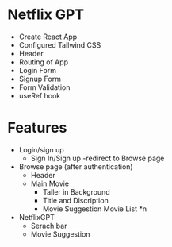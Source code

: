 # Netflix GPT

- Create React App
- Configured Tailwind CSS
- Header
- Routing of App
- Login Form
- Signup Form
- Form Validation
- useRef hook



# Features
- Login/sign up
    - Sign In/Sign up
    -redirect to Browse page
- Browse page (after authentication)
    - Header
    - Main Movie
        - Tailer in Background
        - Title and Discription
        - Movie Suggestion
            Movie List *n
- NetflixGPT
    - Serach bar
    - Movie Suggestion